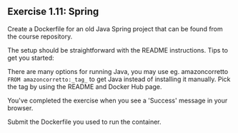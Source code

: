 ## Exercise 1.11: Spring

Create a Dockerfile for an old Java Spring project that can be found from the course repository.

The setup should be straightforward with the README instructions. Tips to get you started:

There are many options for running Java, you may use eg. amazoncorretto `FROM amazoncorretto:_tag_` to get Java instead of installing it manually. Pick the tag by using the README and Docker Hub page.

You've completed the exercise when you see a 'Success' message in your browser.

Submit the Dockerfile you used to run the container.
